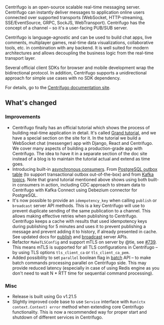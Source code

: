 Centrifugo is an open-source scalable real-time messaging server. Centrifugo can instantly deliver messages to application online users connected over supported transports (WebSocket, HTTP-streaming, SSE/EventSource, GRPC, SockJS, WebTransport). Centrifugo has the concept of a channel – so it's a user-facing PUB/SUB server.

Centrifugo is language-agnostic and can be used to build chat apps, live comments, multiplayer games, real-time data visualizations, collaborative tools, etc. in combination with any backend. It is well suited for modern architectures and allows decoupling the business logic from the real-time transport layer.

Several official client SDKs for browser and mobile development wrap the bidirectional protocol. In addition, Centrifugo supports a unidirectional approach for simple use cases with no SDK dependency.

For details, go to the [Centrifugo documentation site](https://centrifugal.dev).

## What's changed

### Improvements

* Centrifugo finally has an official tutorial which shows the process of building real-time application in detail. It's called [Grand tutorial](https://centrifugal.dev/docs/tutorial/intro), and we have a special section on the site for it. In the tutorial we build a WebSocket chat (messenger) app with Django, React and Centrifugo. We cover many aspects of building a production-grade app with Centrifugo. The idea to have it in a separate section of the doc site instead of a blog is to maintain the tutorial actual and extend as time goes.
* Introducing built-in [asynchronous consumers](https://centrifugal.dev/docs/server/consumers). From [PostgreSQL outbox table](https://centrifugal.dev/docs/server/consumers#postgresql-outbox-consumer) (to support transactional outbox out-of-the-box) and from [Kafka topics](https://centrifugal.dev/docs/server/consumers#kafka-consumer). Note that grand tutorial mentioned above shows using both built-in consumers in action, including CDC approach to stream data to Centrifugo with Kafka Connect using Debezium connector for PostgreSQL. 
* It's now possible to provide an `idempotency_key` when calling `publish` or `broadcast` server API methods. This is a key Centrifugo will use to prevent duplicate sending of the same publication to a channel. This allows making effective retries when publishing to Centrifugo. Centrifugo keeps a cache with results that used idempotency keys during publishing for 5 minutes and uses it to prevent publishing a message and prevent adding it to history, if already presented in cache. See updated docs for [publish](https://centrifugal.dev/docs/server/server_api#publish) and [broadcast](https://centrifugal.dev/docs/server/server_api#publish) server APIs.
* Refactor `MakeTLSConfig` and support mTLS on server by @tie, see [#739](https://github.com/centrifugal/centrifugo/pull/739). This means mTLS is supported for all TLS configurations in Centrifugo – by using TLS options `tls_client_ca` or `tls_client_ca_pem`. 
* Added possibility to set `parallel` boolean flag in [batch](https://centrifugal.dev/docs/server/server_api#batch) API – to make batch commands processing parallel on Centrifugo side. This may provide reduced latency (especially in case of using Redis engine as you don't need to wait N * RTT time for sequential command processing).

### Misc

* Release is built using Go v1.21.5
* Slightly improved code base to use `Service` interface with `Run(ctx context.Context) error` method when extending core Centrifugo functionality. This is now a recommended way for proper start and shutdown of different services in Centrifugo.
